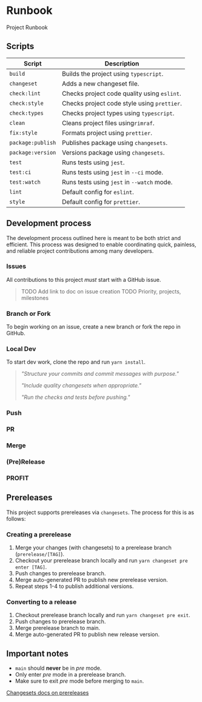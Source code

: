# Runbook

Project Runbook

## Scripts

| Script            | Description                                 |
| ----------------- | ------------------------------------------- |
| `build`           | Builds the project using `typescript`.      |
| `changeset`       | Adds a new changeset file.                  |
| `check:lint`      | Checks project code quality using `eslint`. |
| `check:style`     | Checks project code style using `prettier`. |
| `check:types`     | Checks project types using `typescript`.    |
| `clean`           | Cleans project files using`rimraf`.         |
| `fix:style`       | Formats project using `prettier`.           |
| `package:publish` | Publishes package using `changesets`.       |
| `package:version` | Versions package using `changesets`.        |
| `test`            | Runs tests using `jest`.                    |
| `test:ci`         | Runs tests using `jest` in `--ci` mode.     |
| `test:watch`      | Runs tests using `jest` in `--watch` mode.  |
| `lint`            | Default config for `eslint`.                |
| `style`           | Default config for `prettier`.              |

## Development process

<!-- TODO This should be a separate doc -->

The development process outlined here is meant to be both strict and efficient. This process was designed to enable coordinating quick, painless, and reliable project contributions among many developers.

### Issues

All contributions to this project _must_ start with a GitHub issue.

> TODO Add link to doc on issue creation
> TODO Priority, projects, milestones

### Branch or Fork

To begin working on an issue, create a new branch or fork the repo in GitHub.

### Local Dev

To start dev work, clone the repo and run `yarn install`.

<!-- TODO act cli docs
To run the `tests` job using the large image:

```shell
act -j tests -P ubuntu-latest=nektos/act-environments-ubuntu:18.04
```
-->

> _"Structure your commits and commit messages with purpose."_
>
> _"Include quality changesets when appropriate."_
>
> _"Run the checks and tests before pushing."_

### Push

<!-- TODO talk about commit structure (especially with changesets) -->

### PR

### Merge

<!-- TODO maybe not separate from PR -->

### (Pre)Release

### PROFIT

## Prereleases

This project supports prereleases via `changesets`. The process for this is as follows:

### Creating a prerelease

1. Merge your changes (with changesets) to a prerelease branch (`prerelease/[TAG]`).
2. Checkout your prerelease branch locally and run `yarn changeset pre enter [TAG]`.
3. Push changes to prerelease branch.
4. Merge auto-generated PR to publish new prerelease version.
5. Repeat steps 1-4 to publish additional versions.

### Converting to a release

1. Checkout prerelease branch locally and run `yarn changeset pre exit`.
2. Push changes to prerelease branch.
3. Merge prerelease branch to main.
4. Merge auto-generated PR to publish new release version.

## Important notes

- `main` should **never** be in _pre_ mode.
- Only enter _pre_ mode in a prerelease branch.
- Make sure to exit _pre_ mode before merging to `main`.

[Changesets docs on prereleases][changesets-prereleases-docs-link]

[changesets-prereleases-docs-link]: https://github.com/atlassian/changesets/blob/c426035565cfac518238c8bf32f3c496c66c0657/docs/prereleases.md
